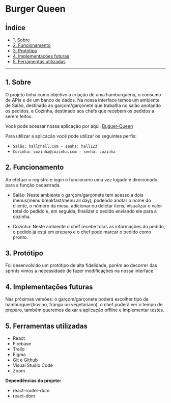 # Burger Queen 

## Índice

* [1. Sobre](#1-Sobre)
* [2. Funcionamento](#2-Funcionamento)
* [3. Protótipo](#3-Protótipo)
* [4. Implementações futuras](#4-Implementações-futuras)
* [5. Ferramentas utilizadas](#5-Ferramentas-utilizadas)


***

## 1. Sobre

O projeto tinha como objetivo a criação de uma hamburgueria, o consumo de APIs e de um banco de dados. Na nossa interface temos um ambiente de Salão, destinado ao garçom/garçonete que trabalha no salão anotando os pedidos, e Cozinha, destinado aos chefs que recebem os pedidos a serem feitos.

Você pode acessar nossa aplicação por aqui: [Buguer-Queen](https://burger-queen-407c9.web.app/)

Para utilizar a aplicação você pode utilizar os seguintes perfis:

* ` Salão: hall@hall.com - senha: hall123 ` 
* ` Cozinha: cozinha@cozinha.com - senha: cozinha `

## 2. Funcionamento

Ao efetuar o registro e login o funcionário uma vez logado é direcionado para a função cadastrada.

* Salão: Neste ambiente o garçom/garçonete tem acesso a dois menus(menu breakfast/menu all day), podendo anotar o nome do cliente, o número da mesa, adicionar ou deletar itens, visualizar o valor total do pedido e, em seguida, finalizar o pedido enviando ele para a cozinha.

* Cozinha: Neste ambiente o chef recebe totas as informações do pedido, o pedido já está em preparo e o chef pode marcar o pedido como pronto.

## 3. Protótipo

Foi desenvolvido um protótipo de alta fidelidade, porém ao decorrer das sprints vimos a necessidade de fazer modificações na nossa interface. 

## 4. Implementações futuras

Nas próximas versões: o garçom/garçonete poderá escolher tipo de hamburguer(bovino, frango ou vegetariano), o chef poderá ver o tempo de preparo, também queremos deixar a aplicação offline e implementar testes.

## 5. Ferramentas utilizadas

* React
* Firebase 
* Trello 
* Figma
* Git e Github
* Visual Studio Code
* Zoom

**Dependências do projeto:**

* react-router-dom
* react-dom 
